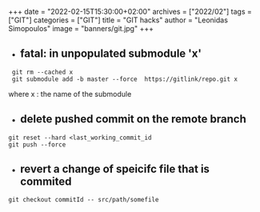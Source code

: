 +++
date = "2022-02-15T15:30:00+02:00"
archives = ["2022/02"]
tags = ["GIT"]
categories = ["GIT"]
title = "GIT hacks"
author = "Leonidas Simopoulos"
image = "banners/git.jpg"
+++



* ## fatal: in unpopulated submodule 'x'

```
 git rm --cached x
 git submodule add -b master --force  https://gitlink/repo.git x
```

where x : the name of the submodule

* ## delete pushed commit on the remote branch

```
git reset --hard <last_working_commit_id
git push --force
```

* ## revert a change of speicifc file that is commited ##
```
git checkout commitId -- src/path/somefile
```

